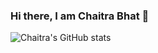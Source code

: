 ### Hi there, I am Chaitra Bhat 👋

![Chaitra's GitHub stats](https://github-readme-stats.vercel.app/api?username=Chaitra-Bhat383&count_private=true&theme=react&showicons=true])



